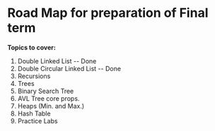 # Road Map for preparation of Final term

**Topics to cover:**

1. Double Linked List -- Done
2. Double Circular Linked List -- Done
3. Recursions
4. Trees
5. Binary Search Tree
6. AVL Tree core props.
7. Heaps (Min. and Max.)
8. Hash Table
9. Practice Labs
